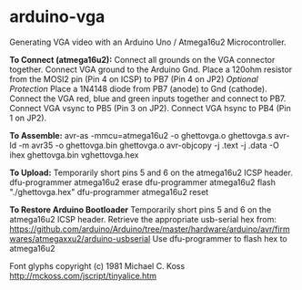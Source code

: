# arduino-vga

Generating VGA video with an Arduino Uno / Atmega16u2 Microcontroller.

**To Connect (atmega16u2):**
Connect all grounds on the VGA connector together.
Connect VGA ground to the Arduino Gnd.
Place a 120ohm resistor from the MOSI2 pin (Pin 4 on ICSP) to PB7 (Pin 4 on JP2)
*Optional Protection* Place a 1N4148 diode from PB7 (anode) to Gnd (cathode). 
Connect the VGA red, blue and green inputs together and connect to PB7.
Connect VGA vsync to PB5 (Pin 3 on JP2).
Connect VGA hsync to PB4 (Pin 1 on JP2).

**To Assemble:**
avr-as -mmcu=atmega16u2 -o ghettovga.o ghettovga.s
avr-ld -m avr35 -o ghettovga.bin ghettovga.o
avr-objcopy -j .text -j .data -O ihex ghettovga.bin vghettovga.hex

**To Upload:**
Temporarily short pins 5 and 6 on the atmega16u2 ICSP header.
dfu-programmer atmega16u2 erase
dfu-programmer atmega16u2 flash "./ghettovga.hex"
dfu-programmer atmega16u2 reset

**To Restore Arduino Bootloader**
Temporarily short pins 5 and 6 on the atmega16u2 ICSP header.
Retrieve the appropriate usb-serial hex from:
https://github.com/arduino/Arduino/tree/master/hardware/arduino/avr/firmwares/atmegaxxu2/arduino-usbserial
Use dfu-programmer to flash hex to atmega16u2

Font glyphs copyright (c) 1981 Michael C. Koss http://mckoss.com/jscript/tinyalice.htm